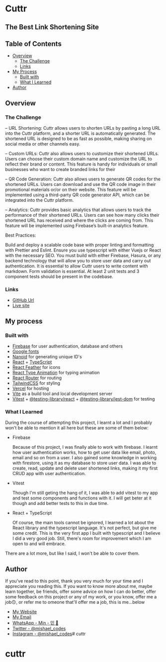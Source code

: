 # Cuttr
## The Best Link Shortening Site

## Table of Contents

- [Overview](#overview)
  - [The Challenge](#the-challenge)
  - [Links](#links)
- [My Process](#my-process)
  - [Built with](#built-with)
  - [What I Learned](#what-I-learned)
- [Author](#author)

## Overview

### The Challenge

– URL Shortening: Cuttr allows users to shorten URLs by pasting a long URL into the Cuttr platform, and a shorter URL is automatically generated. The shortened URL is designed to be as fast as possible, making sharing on social media or other channels easy.

– Custom URLs: Cuttr also allows users to customize their shortened URLs. Users can choose their custom domain name and customize the URL to reflect their brand or content. This feature is handy for individuals or small businesses who want to create branded links for their

– QR Code Generation: Cuttr also allows users to generate QR codes for the shortened URLs. Users can download and use the QR code image in their promotional materials or/or on their website. This feature will be implemented using a third-party QR code generator API, which can be integrated into the Cuttr platform.

– Analytics: Cuttr provides basic analytics that allows users to track the performance of their shortened URLs. Users can see how many clicks their shortened URL has received and where the clicks are coming from. This feature will be implemented using Firebase’s built-in analytics feature.

Best Practices:

Build and deploy a scalable code base with proper linting and formatting with Prettier and Eslint.
Ensure you use typescript with either Vuejs or React with the necessary SEO.
You must build with either Firebase, Hasura, or any backend technology that will allow you to store user data and carry out authentication.
It is essential to allow Cuttr users to write content with markdown.
Form validation is essential.
At least 2 unit tests and 3 component tests should be present in the codebase.

### Links

- [GitHub Url](https://github.com/mishaelcodes/cuttr)
- [Live site](https://cuttr.vercel.app/)

## My process

### Built with

- [Firebase](https://firebase.google.com/) for user authentication, database and others
- [Google fonts](https://fonts.google.com/specimen/Montserrat?query=mont)
- [Nanoid](https://www.npmjs.com/package/nanoid) for generating unique ID&apos;s
- [React](https://react.dev/) + [TypeScript](https://www.typescriptlang.org/)
- [React Feather](https://feathericons.com/) for icons
- [React Type Animation](https://www.npmjs.com/package/react-type-animation) for typing animation
- [React Router](https://reactrouter.com/) for routing
- [TailwindCSS](https://tailwindcss.com/) for styling
- [Vercel](https://vercel.com/) for hosting
- [Vite](https://vitejs.dev/) as a build tool and local development server 
- [Vitest](https://vitest.dev/) + [@testing-library/react](https://www.npmjs.com/package/@testing-library/react) + [@testing-library/jest-dom](https://www.npmjs.com/package/@testing-library/jest-dom) for testing

### What I Learned
During the course of attempting this project, I learnt a lot and I probably won&apos;t be able to mention it all here but these are some of them below: 
- Firebase

    Because of this project, I was finally able to  work with firebase. I learnt how user authentication works, how to get user data like email, photo, email and so on from a user. I also gained some knowledge in working with firestore, using it as my database to  store user data. I was able to create, read, update and delete user shortened links, making it my first CRUD app with user authentication.
- Vitest

    Though I&apos;m still geting the hang of it, I was able to add vitest to my app and test some components and functions with it. I will get beter at it though and add better tests to this in due time.
- React + TypeScript

    Of course, the main tools cannot be ignored, I learned a lot about the React library and the typescript language. It&apos;s not perfect, but give me some credit. This is the very first app I built with typescript and I believe I did a very good job. Still, there&apos;s room for improvement which I am open to and will embrace.

There are a lot more, but like I said, I won&apos;t be able to cover them.

## Author
If you&apos;ve read to this point, thank you very much for your time and I appreciate you reading this. If you want to know more about me, maybe learn together, be friends, offer some advice on how I can do better, offer some feedback on this project or any of my work, or you know, offer me a job🙃, or refer me to omeone that&apos;ll offer me a job, this is me...below

  - [My Website](https://mishaelenyi.netlify.app)
  - [My Email](mailto:enyimishael22@gmail.com)
  - [WhatsApp - Min - 민 💙](https://wa.me/+2348167177172)
  - [Twitter - @mishael_codes](https://www.twitter.com/mishael_codes)
  - [Instagram - @mishael_codes](https://www.instagram.com/mishael_codes)# cuttr
# cuttr
